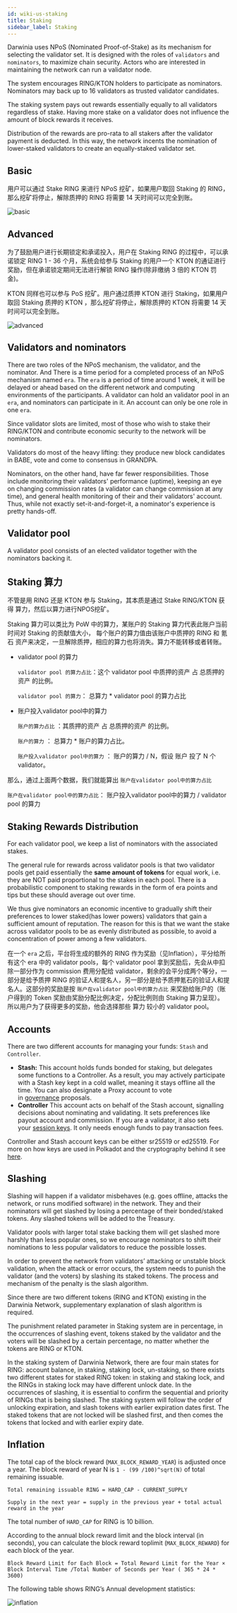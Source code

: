 ```yaml
---
id: wiki-us-staking
title: Staking
sidebar_label: Staking
---
```


Darwinia uses NPoS (Nominated Proof-of-Stake) as its mechanism for selecting the validator set. It is designed with the roles of `validators` and `nominators`, to maximize chain security. Actors who are interested in maintaining the network can run a validator node.

The system encourages RING/KTON holders to participate as nominators. Nominators may back up to 16 validators as trusted validator candidates.

The staking system pays out rewards essentially equally to all validators regardless of stake. Having more stake on a validator does not influence the amount of block rewards it receives. 

Distribution of the rewards are pro-rata to all stakers after the validator payment is deducted. In this way, the network incents the nomination of lower-staked validators to create an equally-staked validator set.

## Basic

用户可以通过 Stake RING 来进行 NPoS 挖矿，如果用户取回 Staking 的 RING，那么挖矿将停止，解除质押的 RING 将需要 14 天时间可以完全到账。

![basic](assets/wiki-us-staking-basic.png)

## Advanced

为了鼓励用户进行长期锁定和承诺投入，用户在 Staking RING 的过程中，可以承诺锁定 RING 1 - 36 个月，系统会给参与 Staking 的用户一个 KTON 的通证进行奖励，但在承诺锁定期间无法进行解锁 RING 操作(除非缴纳 3 倍的 KTON 罚金)。

KTON 同样也可以参与 PoS 挖矿。用户通过质押 KTON 进行 Staking，如果用户取回 Staking 质押的 KTON ，那么挖矿将停止，解除质押的 KTON 将需要 14 天时间可以完全到账。

![advanced](assets/wiki-us-staking-advanced.png)

## Validators and nominators

There are two roles of the NPoS mechanism, the validator, and the nominator. And There is a time period for a completed process of an NPoS mechanism named `era`. The `era` is a period of time around 1 week, it will be delayed or ahead based on the different network and computing environments of the participants. A validator can hold an validator pool in an `era`, and nominators can participate in it. An account can only be one role in one `era`.

Since validator slots are limited, most of those who wish to stake their RING/KTON and contribute economic security to the network will be nominators.

Validators do most of the heavy lifting: they produce new block candidates in BABE, vote and come to consensus in GRANDPA.

Nominators, on the other hand, have far fewer responsibilities. Those include monitoring their validators' performance (uptime), keeping an eye on changing commission rates (a validator can change commission at any time), and general health monitoring of their and their validators' account. Thus, while not exactly set-it-and-forget-it, a nominator's experience is pretty hands-off.

## Validator pool

A validator pool consists of an elected validator together with the nominators backing it.

## Staking 算力

不管是用 RING 还是 KTON 参与 Staking，其本质是通过 Stake RING/KTON 获得 算力，然后以算力进行NPOS挖矿。

Staking 算力可以类比为 PoW 中的算力，某账户的 Staking 算力代表此账户当前时间对 Staking 的贡献值大小， 每个账户的算力值由该账户中质押的 RING 和 氪石 资产来决定，一旦解除质押，相应的算力也将消失。算力不能转移或者转账。

- validator pool 的算力

    `validator pool 的算力占比`：这个 validator pool 中质押的资产 占 总质押的资产 的比例。
    
    `validator pool 的算力`： 总算力 * validator pool 的算力占比

- 账户投入validator pool中的算力

    `账户的算力占比` ：其质押的资产 占 总质押的资产 的比例。

    `账户的算力` ： 总算力 * 账户的算力占比。

    `账户投入validator pool中的算力` ： 账户的算力 / N，假设 账户 投了 N 个 validator。

那么，通过上面两个数据，我们就能算出 `账户在validator pool中的算力占比`

  `账户在validator pool中的算力占比`： 账户投入validator pool中的算力 / validator pool 的算力

## Staking Rewards Distribution

For each validator pool, we keep a list of nominators with the associated stakes.

The general rule for rewards across validator pools is that two validator pools get paid essentially the **same amount of tokens** for equal work, i.e. they are NOT paid proportional to the stakes in each pool. There is a probabilistic component to staking rewards in the form of era points and tips but these should average out over time.

We thus give nominators an economic incentive to gradually shift their preferences to lower staked(has lower powers) validators that gain a sufficient amount of reputation. The reason for this is that we want the stake across validator pools to be as evenly distributed as possible, to avoid a concentration of power among a few validators.

在一个 `era` 之后，平台将生成的额外的 RING 作为奖励（见Inflation），平分给所有这个 era 中的 validator pools，每个 validator pool 拿到奖励后，先会从中扣除一部分作为 commission 费用分配给 validator，剩余的会平分成两个等分，一部分是给予质押 RING 的验证人和提名人，另一部分是给予质押氪石的验证人和提名人。这部分的奖励是按 `账户在validator pool中的算力占比` 来奖励给账户的（账户得到的 Token 奖励由奖励分配比例决定，分配比例则由 Staking 算力呈现）。所以用户为了获得更多的奖励，他会选择那些 算力 较小的 validator pool。

## Accounts

There are two different accounts for managing your funds: `Stash` and `Controller`.

- **Stash:** This account holds funds bonded for staking, but delegates some functions to a Controller. As a result, you may actively participate with a Stash key kept in a cold wallet, meaning it stays offline all the time. You can also designate a Proxy account to vote in [governance](https://wiki.polkadot.network/docs/learn-governance) proposals.
- **Controller** This account acts on behalf of the Stash account, signalling decisions about nominating and validating. It sets preferences like payout account and commission. If you are a validator, it also sets your [session keys](https://wiki.polkadot.network/docs/learn-keys#session-keys). It only needs enough funds to pay transaction fees.

Controller and Stash account keys can be either sr25519 or ed25519. For more on how keys are used in Polkadot and the cryptography behind it see [here](https://wiki.polkadot.network/docs/learn-keys).

## Slashing

Slashing will happen if a validator misbehaves (e.g. goes offline, attacks the network, or runs modified software) in the network. They and their nominators will get slashed by losing a percentage of their bonded/staked tokens. Any slashed tokens will be added to the Treasury.

Validator pools with larger total stake backing them will get slashed more harshly than less popular ones, so we encourage nominators to shift their nominations to less popular validators to reduce the possible losses.

In order to prevent the network from validators’ attacking or unstable block validation, when the attack or error occurs, the system needs to punish the validator (and the voters) by slashing its staked tokens. The process and mechanism of the penalty is the slash algorithm.

Since there are two different tokens (RING and KTON) existing in the Darwinia Network, supplementary explanation of slash algorithm is required.

The punishment related parameter in Staking system are in percentage, in the occurrences of slashing event, tokens staked by the validator and the voters will be slashed by a certain percentage, no matter whether the tokens are RING or KTON.

In the staking system of Darwinia Network, there are four main states for RING: account balance, in staking, staking lock, un-staking, so there exists two different states for staked RING token: in staking and staking lock, and the RINGs in staking lock may have different unlock date. In the occurrences of slashing, it is essential to confirm the sequential and priority of RINGs that is being slashed. The staking system will follow the order of unlocking expiration, and slash tokens with earlier expiration dates first. The staked tokens that are not locked will be slashed first, and then comes the tokens that locked and with earlier expiry date.

## Inflation

The total cap of the block reward (`MAX_BLOCK_REWARD_YEAR`) is adjusted once a year. The block reward of year N is `1 - (99 /100)^sqrt(N)` of total remaining issuable.

```
Total remaining issuable RING = HARD_CAP - CURRENT_SUPPLY

Supply in the next year = supply in the previous year + total actual reward in the year
```

The total number of `HARD_CAP` for RING is 10 billion.

According to the annual block reward limit and the block interval (in seconds), you can calculate the block reward toplimit (`MAX_BLOCK_REWARD`) for each block of the year.

```
Block Reward Limit for Each Block = Total Reward Limit for the Year × Block Interval Time /Total Number of Seconds per Year ( 365 * 24 * 3600)
```

The following table shows RING’s Annual development statistics:

![inflation](assets/wiki-us-staking-inflation.png)
